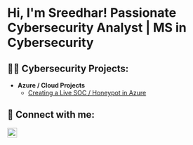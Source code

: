 <h1>Hi, I'm Sreedhar! Passionate Cybersecurity Analyst | MS in Cybersecurity
<h2>👨‍💻 Cybersecurity Projects:</h2>

- <b>Azure / Cloud Projects </b>
  - [Creating a Live SOC / Honeypot in Azure](https://github.com/SreedharHothuru/Cloud-SOC-implementation/blob/main/README.md)


<h2> 🤳 Connect with me:</h2>

[<img align="left" alt="SreedharHothuru | LinkedIn" width="22px" src="https://cdn.jsdelivr.net/npm/simple-icons@v3/icons/linkedin.svg" />][linkedin]


[linkedin]: https://www.linkedin.com/in/sreedhar-hothuru-76762b267

<!--
**joshmadakor1/joshmadakor1** is a ✨ _special_ ✨ repository because its `README.md` (this file) appears on your GitHub profile.

Here are some ideas to get you started:

- 🔭 I’m currently working on ...
- 🌱 I’m currently learning ...
- 👯 I’m looking to collaborate on ...
- 🤔 I’m looking for help with ...
- 💬 Ask me about ...
- 📫 How to reach me: ...
- 😄 Pronouns: ...
- ⚡ Fun fact: ...
-->
